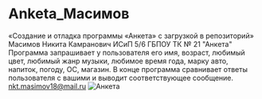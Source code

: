 # Anketa_Масимов
«Создание и отладка программы «Анкета» с загрузкой в репозиторий»
Масимов Никита Камранович ИСиП 5/6
ГБПОУ ТК № 21
"Анкета"
Программа запрашивает у пользователя его имя, возраст, любимый цвет, любимый  жанр  музыки, любимое  время  года, марку авто, напиток, погоду, ОС, магазин.  В  конце  программа сравнивает ответы пользователя с вашими и выводит соответствующее сообщение.
nkt.masimov18@mail.ru
![Анкета](https://user-images.githubusercontent.com/121354923/209703361-4afce783-bb0f-492e-a635-8cc1cd35ba66.PNG)


